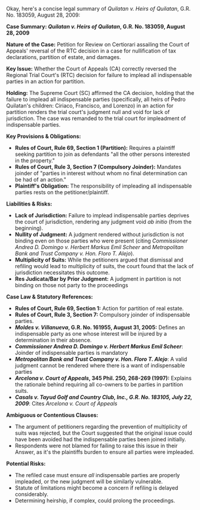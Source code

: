 Okay, here's a concise legal summary of *Quilatan v. Heirs of Quilatan*, G.R. No. 183059, August 28, 2009:

**Case Summary: *Quilatan v. Heirs of Quilatan*, G.R. No. 183059, August 28, 2009**

**Nature of the Case:** Petition for Review on Certiorari assailing the Court of Appeals' reversal of the RTC decision in a case for nullification of tax declarations, partition of estate, and damages.

**Key Issue:**  Whether the Court of Appeals (CA) correctly reversed the Regional Trial Court's (RTC) decision for failure to implead all indispensable parties in an action for partition.

**Holding:** The Supreme Court (SC) affirmed the CA decision, holding that the failure to implead all indispensable parties (specifically, all heirs of Pedro Quilatan's children: Ciriaco, Francisco, and Lorenzo) in an action for partition renders the trial court's judgment null and void for lack of jurisdiction.  The case was remanded to the trial court for impleadment of indispensable parties.

**Key Provisions & Obligations:**

*   **Rules of Court, Rule 69, Section 1 (Partition):**  Requires a plaintiff seeking partition to join as defendants "all the other persons interested in the property."
*   **Rules of Court, Rule 3, Section 7 (Compulsory Joinder):** Mandates joinder of "parties in interest without whom no final determination can be had of an action."
*   **Plaintiff's Obligation:** The responsibility of impleading all indispensable parties rests on the petitioner/plaintiff.

**Liabilities & Risks:**

*   **Lack of Jurisdiction:** Failure to implead indispensable parties deprives the court of jurisdiction, rendering any judgment void *ab initio* (from the beginning).
*   **Nullity of Judgment:**  A judgment rendered without jurisdiction is not binding even on those parties who were present (citing *Commissioner Andrea D. Domingo v. Herbert Markus Emil Scheer* and *Metropolitan Bank and Trust Company v. Hon. Floro T. Alejo*).
*   **Multiplicity of Suits:** While the petitioners argued that dismissal and refiling would lead to multiplicity of suits, the court found that the lack of jurisdiction necessitates this outcome.
*   **Res Judicata/Bar by Prior Judgment:** A judgment in partition is not binding on those not party to the proceedings

**Case Law & Statutory References:**

*   **Rules of Court, Rule 69, Section 1:** Action for partition of real estate.
*   **Rules of Court, Rule 3, Section 7:** Compulsory joinder of indispensable parties.
*   ***Moldes v. Villanueva*, G.R. No. 161955, August 31, 2005:** Defines an indispensable party as one whose interest will be injured by a determination in their absence.
*   ***Commissioner Andrea D. Domingo v. Herbert Markus Emil Scheer***: Joinder of indispensable parties is mandatory
*   ***Metropolitan Bank and Trust Company v. Hon. Floro T. Alejo***: A valid judgment cannot be rendered where there is a want of indispensable parties
*   ***Arcelona v. Court of Appeals*, 345 Phil. 250, 268-269 (1997):** Explains the rationale behind requiring all co-owners to be parties in partition suits.
*   ***Casals v. Tayud Golf and Country Club, Inc., G.R. No. 183105, July 22, 2009***: Cites *Arcelona v. Court of Appeals*

**Ambiguous or Contentious Clauses:**

*   The argument of petitioners regarding the prevention of multiplicity of suits was rejected, but the Court suggested that the original issue could have been avoided had the indispensable parties been joined initially.
*   Respondents were not blamed for failing to raise this issue in their Answer, as it's the plaintiffs burden to ensure all parties were impleaded.

**Potential Risks:**

*   The refiled case must ensure *all* indispensable parties are properly impleaded, or the new judgment will be similarly vulnerable.
*   Statute of limitations might become a concern if refiling is delayed considerably.
*   Determining heirship, if complex, could prolong the proceedings.

